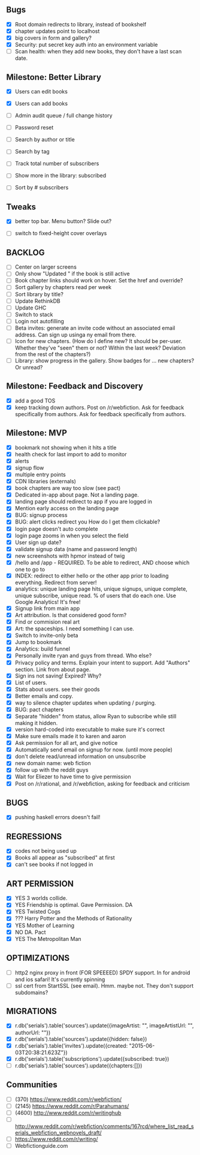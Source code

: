 Bugs
----
- [x] Root domain redirects to library, instead of bookshelf
- [x] chapter updates point to localhost
- [x] big covers in form and gallery?
- [x] Security: put secret key auth into an environment variable
- [ ] Scan health: when they add new books, they don't have a last scan date.

Milestone: Better Library
-------------------------
- [x] Users can edit books
- [x] Users can add  books
- [ ] Admin audit queue / full change history
- [ ] Password reset

- [ ] Search by author or title
- [ ] Search by tag
- [ ] Track total number of subscribers
- [ ] Show more in the library: subscribed
- [ ] Sort by # subscribers

Tweaks
------
- [x] better top bar. Menu button? Slide out?

- [ ] switch to fixed-height cover overlays

BACKLOG
----
- [ ] Center on larger screens
- [ ] Only show "Updated <date>" if the book is still active
- [ ] Book chapter links should work on hover. Set the href and override?
- [ ] Sort gallery by chapters read per week
- [ ] Sort library by title?
- [ ] Update RethinkDB
- [ ] Update GHC
- [ ] Switch to stack
- [ ] Login not autofilling
- [ ] Beta invites: generate an invite code without an associated email address. Can sign up usinga ny email from there.
- [ ] Icon for new chapters. (How do I define new? It should be per-user. Whether they've "seen" them or not? Within the last week? Deviation from the rest of the chapters?)
- [ ] Library: show progress in the gallery. Show badges for ... new chapters? Or unread?

Milestone: Feedback and Discovery
---------------------------------
- [x] add a good TOS
- [x] keep tracking down authors. Post on /r/webfiction. Ask for feedback specifically from authors. Ask for feedback specifically from authors.

Milestone: MVP
-------------------
- [x] bookmark not showing when it hits a title
- [x] health check for last import to add to monitor
- [x] alerts
- [x] signup flow
- [x] multiple entry points
- [x] CDN libraries (externals)
- [x] book chapters are way too slow (see pact)
- [x] Dedicated in-app about page. Not a landing page.
- [x] landing page should redirect to app if you are logged in
- [x] Mention early access on the landing page
- [x] BUG: signup process
- [x] BUG: alert clicks redirect you How do I get them clickable?
- [x] login page doesn't auto complete
- [x] login page zooms in when you select the field
- [x] User sign up date?
- [x] validate signup data (name and password length)
- [x] new screenshots with hpmor instead of twig
- [x] /hello and /app - REQUIRED. To be able to redirect, AND choose which one to go to
- [x] INDEX: redirect to either hello or the other app prior to loading everything. Redirect from server!
- [x] analytics: unique landing page hits, unique signups, unique complete, unique subscribe, unique read. % of users that do each one. Use Google Analytics! It's free!
- [x] Signup link from main app
- [x] Art attribution. Is that considered good form?
- [x] Find or commision real art
- [x] Art: the spaceships. I need something I can use.
- [x] Switch to invite-only beta
- [x] Jump to bookmark
- [x] Analytics: build funnel
- [x] Personally invite ryan and guys from thread. Who else?
- [x] Privacy policy and terms. Explain your intent to support. Add "Authors" section. Link from about page.
- [x] Sign ins not saving! Expired? Why?
- [x] List of users.
- [x] Stats about users. see their goods
- [x] Better emails and copy.
- [x] way to silence chapter updates when updating / purging.
- [x] BUG: pact chapters
- [x] Separate "hidden" from status, allow Ryan to subscribe while still making it hidden.
- [x] version hard-coded into executable to make sure it's correct
- [x] Make sure emails made it to karen and aaron
- [x] Ask permission for all art, and give notice
- [x] Automatically send email on signup for now. (until more people)
- [x] don't delete read/unread information on unsubscribe
- [x] new domain name: web fiction
- [x] follow up with the reddit guys
- [x] Wait for Eliezer to have time to give permission
- [x] Post on /r/rational, and /r/webfiction, asking for feedback and criticism

BUGS
----
- [x] pushing haskell errors doesn't fail!

REGRESSIONS
-----------
- [x] codes not being used up
- [x] Books all appear as "subscribed" at first
- [x] can't see books if not logged in

ART PERMISSION
-----------------
- [x] YES 3 worlds collide.
- [x] YES Friendship is optimal. Gave Permission. DA
- [x] YES Twisted Cogs
- [x] ??? Harry Potter and the Methods of Rationality
- [x] YES Mother of Learning
- [x] NO  DA. Pact
- [x] YES The Metropolitan Man

OPTIMIZATIONS
-------------
- [ ] http2 nginx proxy in front (FOR SPEEEED) SPDY support. In for android and ios safari! It's currently spinning
- [ ] ssl cert from StartSSL (see email). Hmm. maybe not. They don't support subdomains?

MIGRATIONS
----------
- [x] r.db('serials').table('sources').update({imageArtist: "", imageArtistUrl: "", authorUrl: ""})
- [x] r.db('serials').table('sources').update({hidden: false})
- [x] r.db('serials').table('invites').update({created: "2015-06-03T20:38:21.623Z"})
- [x] r.db('serials').table('subscriptions').update({subscribed: true})
- [ ] r.db('serials').table('sources').update({chapters:[]})

Communities
------------
- [ ] (370) https://www.reddit.com/r/webfiction/
- [ ] (2145) https://www.reddit.com/r/Parahumans/
- [ ] (4600) http://www.reddit.com/r/writinghub
- [ ] http://www.reddit.com/r/webfiction/comments/167rcd/where_list_read_serials_webfiction_webnovels_draft/
- [ ] https://www.reddit.com/r/writing/
- [ ] Webfictionguide.com
